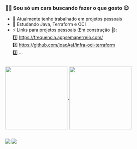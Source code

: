 ### 🙋‍♂️ Sou só um cara buscando fazer o que gosto 😉

- 🔭 Atualmente tenho trabalhado em projetos pessoais
- 🌱 Estudando Java, Terraform e OCI
- ⚡ Links para projetos pessoais (Em construção 🚧):
<br><a>1️⃣ https://frequencia.appsemaperreio.com/</a>
<br><a>2️⃣ https://github.com/joaoAaf/infra-oci-terraform</a>
<br><a>3️⃣ ...</a>
<br>
<a href="https://github.com/joaoAaf">
  <img height=200 align="center" src="https://github-readme-stats.vercel.app/api?username=joaoaaf&show_icons=true&theme=transparent" />
</a>
<a href="https://github.com/joaoAaf">
  <img height=200 align="center" src="https://github-readme-stats.vercel.app/api/top-langs/?username=joaoaaf&hide=html,css&show_icons=true&theme=transparent&langs_count=4&layout=donut" />
</a>

##

<div> 
  <a href = "mailto:joao.anderson.af@gmail.com"><img src="https://img.shields.io/badge/Gmail-D14836?style=for-the-badge&logo=gmail&logoColor=white" target="_blank"></a>
  <a href="https://www.linkedin.com/in/jo%C3%A3o-anderson-33366057" target="_blank"><img src="https://img.shields.io/badge/-LinkedIn-%230077B5?style=for-the-badge&logo=linkedin&logoColor=white" target="_blank"></a>   
</div>
